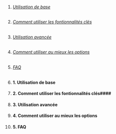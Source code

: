 

<!-- vscode-markdown-toc -->

1. ###### [Utilisation de base](#1-Utilisation-de-basel)
2. ###### [Comment utiliser les fontionnalités clés](#2-Comment-utiliser-les-fontionnalités-clés)
3. ###### [Utilisation avancée](#4-Utilisation-avancée)
4. ###### [Comment utiliser au mieux les options](#5-Comment-utiliser-au-mieux-les-options)
5. ###### [FAQ](#6-FAQ)

6. #### 1. <a name='Utilisation de base'></a>**Utilisation de base**
7. #### 2. <a name='Comment-utiliser-les-fontionnalités-clés'></a>**Comment utiliser les fontionnalités clés**####
8. #### 3. <a name='Utilisation-avancée'></a>**Utilisation avancée**
9. #### 4. <a name='Comment-utiliser-au-mieux-les-options'></a>**Comment utiliser au mieux les options**
10. #### 5. <a name='FAQ'></a>**FAQ**
